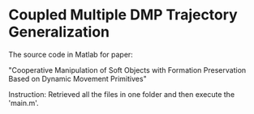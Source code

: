# Coupled Multiple DMP Trajectory Generalization

The source code in Matlab for paper:

"Cooperative Manipulation of Soft Objects with Formation Preservation Based on Dynamic Movement Primitives"

Instruction: Retrieved all the files in one folder and then execute the 'main.m'.
